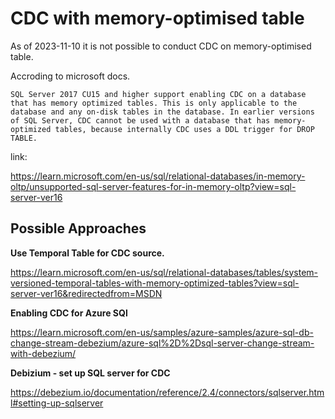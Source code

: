 # CDC with memory-optimised table

As of 2023-11-10 it is not possible to conduct CDC on memory-optimised table.

Accroding to microsoft docs.

```
SQL Server 2017 CU15 and higher support enabling CDC on a database that has memory optimized tables. This is only applicable to the database and any on-disk tables in the database. In earlier versions of SQL Server, CDC cannot be used with a database that has memory-optimized tables, because internally CDC uses a DDL trigger for DROP TABLE.
```

link:

https://learn.microsoft.com/en-us/sql/relational-databases/in-memory-oltp/unsupported-sql-server-features-for-in-memory-oltp?view=sql-server-ver16



## Possible Approaches

**Use Temporal Table for CDC source.**

https://learn.microsoft.com/en-us/sql/relational-databases/tables/system-versioned-temporal-tables-with-memory-optimized-tables?view=sql-server-ver16&redirectedfrom=MSDN


**Enabling CDC for Azure SQl**

https://learn.microsoft.com/en-us/samples/azure-samples/azure-sql-db-change-stream-debezium/azure-sql%2D%2Dsql-server-change-stream-with-debezium/



**Debizium - set up SQL server for CDC**

https://debezium.io/documentation/reference/2.4/connectors/sqlserver.html#setting-up-sqlserver
